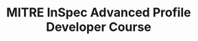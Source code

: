 ---
home: true
icon: home
title: MITRE InSpec Advanced Profile Developer Course
# heroImage: /logo.svg
heroText: MITRE SAF InSpec Advanced Profile Developer
tagline: From guidance documents to automated tests in no time!
actions:
  - text: Start the Class!
    link: /course/
  - text: Go To the Development Lab
    link: https://github.com/mitre/inspec-profile-developer-course-lab-environment
  - text: Getting Started with Ruby (text)
    link: https://ruby-for-beginners.rubymonstas.org/
  - text: Ruby Walkthrough (video)
    link: https://www.youtube.com/watch?v=t_ispmWmdjY&vl=en
  - text: Ruby in 20 minutes
    link: https://www.ruby-lang.org/en/documentation/quickstart
  - text: Ruby Programming Language - Full Course
    link: https://www.youtube.com/watch?v=t_ispmWmdjY&vl=en

features:
  - title: Prerequisite - MITRE InSpec Developer Course
    icon: layout
    details: For this follow-on advanced class we’ll be writing InSpec Resources in the Ruby language, so it is highly recommended students review the MITRE Basic InSpec Devloper course and Ruby primers
    link: https://mitre-inspec-developer.netlify.app/
  - title: Automate security testing 
    icon: support
    details: Integrate InSpec into a CI/CD pipeline
    link: /course/04.md
  - title: Extend InSpec to meet new use cases 
    icon: tool
    details: Develop resources to aid in creating controls
    link: course/06.md
  - title: Contribute to the open-source security community
    icon: community
    details: Add the resources you develop to the InSpec framework
    link: course/14.md
  # - title: Describe the InSpec framework and its capabilities
  #   icon: support
  #   details: Create components, connected components, modules - and their tests - right from the CLI
  # - title: Describe the architecture of an InSpec profile
  #   icon: lock
  #   details: Understand InSpec and it's architecture
  # - title: Run an InSpec profile against a component of an application stack
  #   icon: info
  #   details: Learn how to utilize the profiles we build to run against an application stack
  # - title: Run multiple InSpec profiles against an application stack
  #   icon: info
  #   details: Learn to utilize profile inheritance to run multiple profiles against an application stack
  # - title: Develop resources to aid in creating controls
  #   icon: blog
  #   details: Understand and be able to develop InSpec resources when the required functionality does not exist
  # - title: Build an InSpec profile to transform security policy into automated security testing
  #   icon: tool
  #   details: Understand and perform hands on development of InSpec profiles
  # - title: View and analyze InSpec results
  #   details: Learn how to analyze outputs of InSpec profiles in more human readable format
  #   icon: markdown
  # - title: Report results
  #   icon: copy
  #   details: Create outputs of files that can be shared and reported out based on InSpec results

copyright: false
footer: Apache-2.0 | Copyright © 2022 - The MITRE Corporation
---